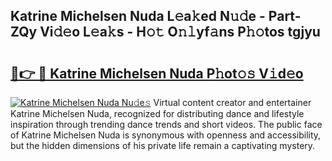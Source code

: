 ## Katrine Michelsen Nuda L𝚎a𝚔ed N𝚞𝚍e - Part-ZQy Vi𝚍𝚎o L𝚎a𝚔s - H𝚘𝚝 O𝚗𝚕yf𝚊ns P𝚑𝚘tos tgjyu

# <h2><a href="http://kf8g4b.oniu.top/?m=Katrine+Michelsen+Nuda">🔗👉 🔴 Katrine Michelsen Nuda P𝚑ot𝚘𝚜 V𝚒d𝚎o</a></h2>

[![Katrine Michelsen Nuda Nu𝚍e𝚜](https://i.imgur.com/0qMVB7G.gif)](http://kf8g4b.oniu.top/?m=Katrine+Michelsen+Nuda)
Virtual content creator and entertainer Katrine Michelsen Nuda, recognized for distributing dance and lifestyle inspiration through trending dance trends and short videos. The public face of Katrine Michelsen Nuda is synonymous with openness and accessibility, but the hidden dimensions of his private life remain a captivating mystery.  
